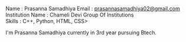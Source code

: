 Name : Prasanna Samadhiya
Email : prasannasamadhiya02@gmail.com
Institution Name : Chameli Devi Group Of Institutions <br/>
Skills : C++, Python, HTML, CSS> <br/>

I'm Prasanna Samadhiya currently in 3rd year pursuing Btech. <br/>